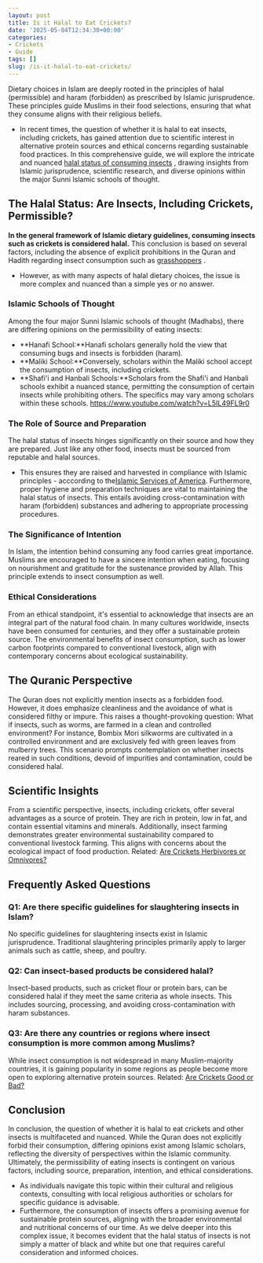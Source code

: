 ```yaml
---
layout: post
title: Is it Halal to Eat Crickets?
date: '2025-05-04T12:34:30+00:00'
categories:
- Crickets
- Guide
tags: []
slug: /is-it-halal-to-eat-crickets/
---
```


Dietary choices in Islam are deeply rooted in the principles of halal (permissible) and haram (forbidden) as prescribed by Islamic jurisprudence. These principles guide Muslims in their food selections, ensuring that what they consume aligns with their religious beliefs.
- In recent times, the question of whether it is halal to eat insects, including crickets, has gained attention due to scientific interest in alternative protein sources and ethical concerns regarding sustainable food practices.
In this comprehensive guide, we will explore the intricate and nuanced
[halal status of consuming insects](https://seekersguidance.org/answers/shafii-fiqh/what-insects-are-permissible-to-eat-according-to-the-shafii-school/)
, drawing insights from Islamic jurisprudence, scientific research, and diverse opinions within the major Sunni Islamic schools of thought.
## The Halal Status: Are Insects, Including Crickets, Permissible?
**In the general framework of Islamic dietary guidelines, consuming insects such as crickets is considered halal.**
This conclusion is based on several factors, including the absence of explicit prohibitions in the Quran and Hadith regarding insect consumption such as
[grasshoppers](https://www.bugsolutely.com/wp-content/uploads/2018/07/Fatwa-Consuming-Word-and-Cricket.pdf)
.
- However, as with many aspects of halal dietary choices, the issue is more complex and nuanced than a simple yes or no answer.
### Islamic Schools of Thought
Among the four major Sunni Islamic schools of thought (Madhabs), there are differing opinions on the permissibility of eating insects:
- **Hanafi School:**Hanafi scholars generally hold the view that consuming bugs and insects is forbidden (haram).
- **Maliki School:**Conversely, scholars within the Maliki school accept the consumption of insects, including crickets.
- **Shafi'i and Hanbali Schools:**Scholars from the Shafi'i and Hanbali schools exhibit a nuanced stance, permitting the consumption of certain insects while prohibiting others. The specifics may vary among scholars within these schools.
https://www.youtube.com/watch?v=L5IL49FL9r0
### The Role of Source and Preparation
The halal status of insects hinges significantly on their source and how they are prepared. Just like any other food, insects must be sourced from reputable and halal sources.
- This ensures they are raised and harvested in compliance with Islamic principles - acccording to the[Islamic Services of America](https://www.isahalal.com/news-events/blog/eating-insects-halal).
Furthermore, proper hygiene and preparation techniques are vital to maintaining the halal status of insects. This entails avoiding cross-contamination with haram (forbidden) substances and adhering to appropriate processing procedures.
### The Significance of Intention
In Islam, the intention behind consuming any food carries great importance. Muslims are encouraged to have a sincere intention when eating, focusing on nourishment and gratitude for the sustenance provided by Allah. This principle extends to insect consumption as well.
### Ethical Considerations
From an ethical standpoint, it's essential to acknowledge that insects are an integral part of the natural food chain. In many cultures worldwide, insects have been consumed for centuries, and they offer a sustainable protein source.
The environmental benefits of insect consumption, such as lower carbon footprints compared to conventional livestock, align with contemporary concerns about ecological sustainability.
## The Quranic Perspective
The Quran does not explicitly mention insects as a forbidden food.
However, it does emphasize cleanliness and the avoidance of what is considered filthy or impure. This raises a thought-provoking question: What if insects, such as worms, are farmed in a clean and controlled environment?
For instance, Bombix Mori silkworms are cultivated in a controlled environment and are exclusively fed with green leaves from mulberry trees. This scenario prompts contemplation on whether insects reared in such conditions, devoid of impurities and contamination, could be considered halal.
## Scientific Insights
From a scientific perspective, insects, including crickets, offer several advantages as a source of protein. They are rich in protein, low in fat, and contain essential vitamins and minerals.
Additionally, insect farming demonstrates greater environmental sustainability compared to conventional livestock farming. This aligns with concerns about the ecological impact of food production.
Related:
[Are Crickets Herbivores or Omnivores?](https://pestpolicy.com/are-crickets-herbivores-or-omnivores/)
## Frequently Asked Questions
### Q1: Are there specific guidelines for slaughtering insects in Islam?
No specific guidelines for slaughtering insects exist in Islamic jurisprudence. Traditional slaughtering principles primarily apply to larger animals such as cattle, sheep, and poultry.
### Q2: Can insect-based products be considered halal?
Insect-based products, such as cricket flour or protein bars, can be considered halal if they meet the same criteria as whole insects. This includes sourcing, processing, and avoiding cross-contamination with haram substances.
### Q3: Are there any countries or regions where insect consumption is more common among Muslims?
While insect consumption is not widespread in many Muslim-majority countries, it is gaining popularity in some regions as people become more open to exploring alternative protein sources.
Related:
[Are Crickets Good or Bad?](https://pestpolicy.com/are-crickets-good-or-bad/)
## Conclusion
In conclusion, the question of whether it is halal to eat crickets and other insects is multifaceted and nuanced. While the Quran does not explicitly forbid their consumption, differing opinions exist among Islamic scholars, reflecting the diversity of perspectives within the Islamic community.
Ultimately, the permissibility of eating insects is contingent on various factors, including source, preparation, intention, and ethical considerations.
- As individuals navigate this topic within their cultural and religious contexts, consulting with local religious authorities or scholars for specific guidance is advisable.
- Furthermore, the consumption of insects offers a promising avenue for sustainable protein sources, aligning with the broader environmental and nutritional concerns of our time.
As we delve deeper into this complex issue, it becomes evident that the halal status of insects is not simply a matter of black and white but one that requires careful consideration and informed choices.
